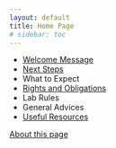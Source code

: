 ```yaml
---
layout: default
title: Home Page
# sidebar: toc
---
```

- [Welcome Message](./welcome.html)
- [Next Steps](./steps.html)
- What to Expect
- [Rights and Obligations](./rights.html)
- Lab Rules
- General Advices
- [Useful Resources](./resources.html)

[About this page](./README.html)
